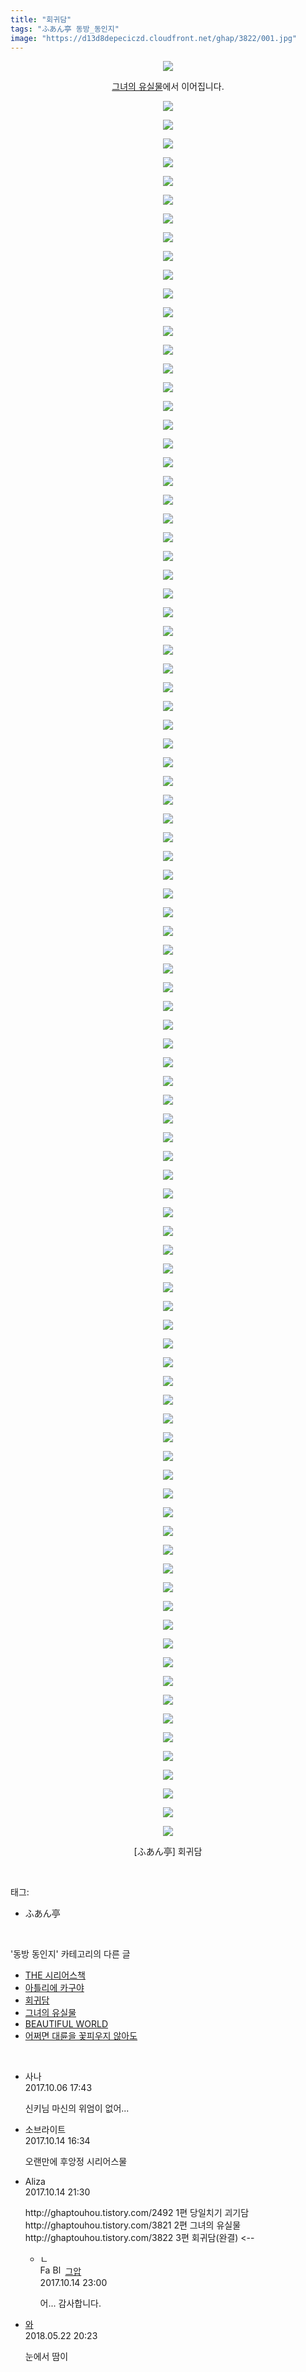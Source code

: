 ```yaml
---
title: "회귀담"
tags: "ふあん亭 동방_동인지"
image: "https://d13d8depeciczd.cloudfront.net/ghap/3822/001.jpg"
---
```

<div class="article">
<p style="text-align: center; clear: none; float: none;"><img src="{{ site.imgserver12 }}/ghap/3822/001.jpg"/></p>
<p style="text-align: center; clear: none; float: none;"><a class="tx-link" href="http://ghaptouhou.tistory.com/3821" target="_blank">그녀의 유실물</a>에서 이어집니다.</p>
<p style="text-align: center; clear: none; float: none;"><img src="{{ site.imgserver12 }}/ghap/3822/002.jpg"/></p>
<p style="text-align: center; clear: none; float: none;"><img src="{{ site.imgserver12 }}/ghap/3822/003.jpg"/></p>
<p style="text-align: center; clear: none; float: none;"><img src="{{ site.imgserver12 }}/ghap/3822/004.jpg"/></p>
<p style="text-align: center; clear: none; float: none;"><img src="{{ site.imgserver12 }}/ghap/3822/005.jpg"/></p>
<p style="text-align: center; clear: none; float: none;"><img src="{{ site.imgserver12 }}/ghap/3822/006.jpg"/></p>
<p style="text-align: center; clear: none; float: none;"><img src="{{ site.imgserver12 }}/ghap/3822/007.jpg"/></p>
<p style="text-align: center; clear: none; float: none;"><img src="{{ site.imgserver12 }}/ghap/3822/008.jpg"/></p>
<p style="text-align: center; clear: none; float: none;"><img src="{{ site.imgserver12 }}/ghap/3822/009.jpg"/></p>
<p style="text-align: center; clear: none; float: none;"><img src="{{ site.imgserver12 }}/ghap/3822/010.jpg"/></p>
<p style="text-align: center; clear: none; float: none;"><img src="{{ site.imgserver12 }}/ghap/3822/011.jpg"/></p>
<p style="text-align: center; clear: none; float: none;"><img src="{{ site.imgserver12 }}/ghap/3822/012.jpg"/></p>
<p style="text-align: center; clear: none; float: none;"><img src="{{ site.imgserver12 }}/ghap/3822/013.jpg"/></p>
<p style="text-align: center; clear: none; float: none;"><img src="{{ site.imgserver12 }}/ghap/3822/014.jpg"/></p>
<p style="text-align: center; clear: none; float: none;"><img src="{{ site.imgserver12 }}/ghap/3822/015.jpg"/></p>
<p style="text-align: center; clear: none; float: none;"><img src="{{ site.imgserver12 }}/ghap/3822/016.jpg"/></p>
<p style="text-align: center; clear: none; float: none;"><img src="{{ site.imgserver12 }}/ghap/3822/017.jpg"/></p>
<p style="text-align: center; clear: none; float: none;"><img src="{{ site.imgserver12 }}/ghap/3822/018.jpg"/></p>
<p style="text-align: center; clear: none; float: none;"><img src="{{ site.imgserver12 }}/ghap/3822/019.jpg"/></p>
<p style="text-align: center; clear: none; float: none;"><img src="{{ site.imgserver12 }}/ghap/3822/020.jpg"/></p>
<p style="text-align: center; clear: none; float: none;"><img src="{{ site.imgserver12 }}/ghap/3822/021.jpg"/></p>
<p style="text-align: center; clear: none; float: none;"><img src="{{ site.imgserver12 }}/ghap/3822/022.jpg"/></p>
<p style="text-align: center; clear: none; float: none;"><img src="{{ site.imgserver12 }}/ghap/3822/023.jpg"/></p>
<p style="text-align: center; clear: none; float: none;"><img src="{{ site.imgserver12 }}/ghap/3822/024.jpg"/></p>
<p style="text-align: center; clear: none; float: none;"><img src="{{ site.imgserver12 }}/ghap/3822/025.jpg"/></p>
<p style="text-align: center; clear: none; float: none;"><img src="{{ site.imgserver12 }}/ghap/3822/026.jpg"/></p>
<p style="text-align: center; clear: none; float: none;"><img src="{{ site.imgserver12 }}/ghap/3822/027.jpg"/></p>
<p style="text-align: center; clear: none; float: none;"><img src="{{ site.imgserver12 }}/ghap/3822/028.jpg"/></p>
<p style="text-align: center; clear: none; float: none;"><img src="{{ site.imgserver12 }}/ghap/3822/029.jpg"/></p>
<p style="text-align: center; clear: none; float: none;"><img src="{{ site.imgserver12 }}/ghap/3822/030.jpg"/></p>
<p style="text-align: center; clear: none; float: none;"><img src="{{ site.imgserver12 }}/ghap/3822/031.jpg"/></p>
<p style="text-align: center; clear: none; float: none;"><img src="{{ site.imgserver12 }}/ghap/3822/032.jpg"/></p>
<p style="text-align: center; clear: none; float: none;"><img src="{{ site.imgserver12 }}/ghap/3822/033.jpg"/></p>
<p style="text-align: center; clear: none; float: none;"><img src="{{ site.imgserver12 }}/ghap/3822/034.jpg"/></p>
<p style="text-align: center; clear: none; float: none;"><img src="{{ site.imgserver12 }}/ghap/3822/035.jpg"/></p>
<p style="text-align: center; clear: none; float: none;"><img src="{{ site.imgserver12 }}/ghap/3822/036.jpg"/></p>
<p style="text-align: center; clear: none; float: none;"><img src="{{ site.imgserver12 }}/ghap/3822/037.jpg"/></p>
<p style="text-align: center; clear: none; float: none;"><img src="{{ site.imgserver12 }}/ghap/3822/038.jpg"/></p>
<p style="text-align: center; clear: none; float: none;"><img src="{{ site.imgserver12 }}/ghap/3822/039.jpg"/></p>
<p style="text-align: center; clear: none; float: none;"><img src="{{ site.imgserver12 }}/ghap/3822/040.jpg"/></p>
<p style="text-align: center; clear: none; float: none;"><img src="{{ site.imgserver12 }}/ghap/3822/041.jpg"/></p>
<p style="text-align: center; clear: none; float: none;"><img src="{{ site.imgserver12 }}/ghap/3822/042.jpg"/></p>
<p style="text-align: center; clear: none; float: none;"><img src="{{ site.imgserver12 }}/ghap/3822/043.jpg"/></p>
<p style="text-align: center; clear: none; float: none;"><img src="{{ site.imgserver12 }}/ghap/3822/044.jpg"/></p>
<p style="text-align: center; clear: none; float: none;"><img src="{{ site.imgserver12 }}/ghap/3822/045.jpg"/></p>
<p style="text-align: center; clear: none; float: none;"><img src="{{ site.imgserver12 }}/ghap/3822/046.jpg"/></p>
<p style="text-align: center; clear: none; float: none;"><img src="{{ site.imgserver12 }}/ghap/3822/047.jpg"/></p>
<p style="text-align: center; clear: none; float: none;"><img src="{{ site.imgserver12 }}/ghap/3822/048.jpg"/></p>
<p style="text-align: center; clear: none; float: none;"><img src="{{ site.imgserver12 }}/ghap/3822/049.jpg"/></p>
<p style="text-align: center; clear: none; float: none;"><img src="{{ site.imgserver12 }}/ghap/3822/050.jpg"/></p>
<p style="text-align: center; clear: none; float: none;"><img src="{{ site.imgserver12 }}/ghap/3822/051.jpg"/></p>
<p style="text-align: center; clear: none; float: none;"><img src="{{ site.imgserver12 }}/ghap/3822/052.jpg"/></p>
<p style="text-align: center; clear: none; float: none;"><img src="{{ site.imgserver12 }}/ghap/3822/053.jpg"/></p>
<p style="text-align: center; clear: none; float: none;"><img src="{{ site.imgserver12 }}/ghap/3822/054.jpg"/></p>
<p style="text-align: center; clear: none; float: none;"><img src="{{ site.imgserver12 }}/ghap/3822/055.jpg"/></p>
<p style="text-align: center; clear: none; float: none;"><img src="{{ site.imgserver12 }}/ghap/3822/056.jpg"/></p>
<p style="text-align: center; clear: none; float: none;"><img src="{{ site.imgserver12 }}/ghap/3822/057.jpg"/></p>
<p style="text-align: center; clear: none; float: none;"><img src="{{ site.imgserver12 }}/ghap/3822/058.jpg"/></p>
<p style="text-align: center; clear: none; float: none;"><img src="{{ site.imgserver12 }}/ghap/3822/059.jpg"/></p>
<p style="text-align: center; clear: none; float: none;"><img src="{{ site.imgserver12 }}/ghap/3822/060.jpg"/></p>
<p style="text-align: center; clear: none; float: none;"><img src="{{ site.imgserver12 }}/ghap/3822/061.jpg"/></p>
<p style="text-align: center; clear: none; float: none;"><img src="{{ site.imgserver12 }}/ghap/3822/062.jpg"/></p>
<p style="text-align: center; clear: none; float: none;"><img src="{{ site.imgserver12 }}/ghap/3822/063.jpg"/></p>
<p style="text-align: center; clear: none; float: none;"><img src="{{ site.imgserver12 }}/ghap/3822/064.jpg"/></p>
<p style="text-align: center; clear: none; float: none;"><img src="{{ site.imgserver12 }}/ghap/3822/065.jpg"/></p>
<p style="text-align: center; clear: none; float: none;"><img src="{{ site.imgserver12 }}/ghap/3822/066.jpg"/></p>
<p style="text-align: center; clear: none; float: none;"><img src="{{ site.imgserver12 }}/ghap/3822/067.jpg"/></p>
<p style="text-align: center; clear: none; float: none;"><img src="{{ site.imgserver12 }}/ghap/3822/068.jpg"/></p>
<p style="text-align: center; clear: none; float: none;"><img src="{{ site.imgserver12 }}/ghap/3822/069.jpg"/></p>
<p style="text-align: center; clear: none; float: none;"><img src="{{ site.imgserver12 }}/ghap/3822/070.jpg"/></p>
<p style="text-align: center; clear: none; float: none;"><img src="{{ site.imgserver12 }}/ghap/3822/071.jpg"/></p>
<p style="text-align: center; clear: none; float: none;"><img src="{{ site.imgserver12 }}/ghap/3822/072.jpg"/></p>
<p style="text-align: center; clear: none; float: none;"><img src="{{ site.imgserver12 }}/ghap/3822/073.jpg"/></p>
<p style="text-align: center; clear: none; float: none;"><img src="{{ site.imgserver12 }}/ghap/3822/074.jpg"/></p>
<p style="text-align: center; clear: none; float: none;"><img src="{{ site.imgserver12 }}/ghap/3822/075.jpg"/></p>
<p style="text-align: center; clear: none; float: none;"><img src="{{ site.imgserver12 }}/ghap/3822/076.jpg"/></p>
<p style="text-align: center; clear: none; float: none;"><img src="{{ site.imgserver12 }}/ghap/3822/077.jpg"/></p>
<p style="text-align: center; clear: none; float: none;"><img src="{{ site.imgserver12 }}/ghap/3822/078.jpg"/></p>
<p style="text-align: center; clear: none; float: none;"><img src="{{ site.imgserver12 }}/ghap/3822/079.jpg"/></p>
<p style="text-align: center; clear: none; float: none;"><img src="{{ site.imgserver12 }}/ghap/3822/080.jpg"/></p>
<p style="text-align: center; clear: none; float: none;"><img src="{{ site.imgserver12 }}/ghap/3822/081.jpg"/></p>
<p style="text-align: center; clear: none; float: none;"><img src="{{ site.imgserver12 }}/ghap/3822/082.jpg"/></p>
<p style="text-align: center; clear: none; float: none;"><img src="{{ site.imgserver12 }}/ghap/3822/083.jpg"/></p>
<p style="text-align: center; clear: none; float: none;"><img src="{{ site.imgserver12 }}/ghap/3822/084.jpg"/></p>
<p style="text-align: center; clear: none; float: none;"><img src="{{ site.imgserver12 }}/ghap/3822/085.jpg"/></p>
<p style="text-align: center; clear: none; float: none;"><img src="{{ site.imgserver12 }}/ghap/3822/086.jpg"/></p>
<p style="text-align: center; clear: none; float: none;"><img src="{{ site.imgserver12 }}/ghap/3822/087.jpg"/></p>
<p style="text-align: center; clear: none; float: none;"><img src="{{ site.imgserver12 }}/ghap/3822/088.jpg"/></p>
<p style="text-align: center; clear: none; float: none;"><img src="{{ site.imgserver12 }}/ghap/3822/089.jpg"/></p>
<p style="text-align: center; clear: none; float: none;"><img src="{{ site.imgserver12 }}/ghap/3822/090.jpg"/></p>
<p style="text-align: center; clear: none; float: none;"><img src="{{ site.imgserver12 }}/ghap/3822/091.jpg"/></p>
<p style="text-align: center; clear: none; float: none;"><img src="{{ site.imgserver12 }}/ghap/3822/092.jpg"/></p>
<p style="text-align: center; clear: none; float: none;"><img src="{{ site.imgserver12 }}/ghap/3822/093.jpg"/></p>
<p style="text-align: center; clear: none; float: none;"><img src="{{ site.imgserver12 }}/ghap/3822/094.jpg"/></p>
<p style="text-align: center; clear: none; float: none;">[ふあん亭] 회귀담</p>
</div><br/>
<div class="tagTrail">
<p>태그: </p>
<ul>
<li>ふあん亭</li>
</ul>
</div><br/>
<div class="another">
<p>'동방 동인지' 카테고리의 다른 글</p>
<ul>
<li><a href="/ghap_3824">THE 시리어스책</a></li>
<li><a href="/ghap_3823">아틀리에 카구야</a></li>
<li><a href="/ghap_3822">회귀담</a></li>
<li><a href="/ghap_3821">그녀의 유실물</a></li>
<li><a href="/ghap_3820">BEAUTIFUL WORLD</a></li>
<li><a href="/ghap_3817">어쩌면 대륜을 꽃피우지 않아도</a></li>
</ul>
</div><br/>
<div class="cb_module cb_fluid">
<div class="cb_wrt cb_profile">
<div class="comment">
<ul>
<li class="cb_thumb_off" id="comment15098354">
<div class="cb_comment_area">
<div class="cb_info_area">
<div class="cb_section">
<span class="cb_nick_name">사나</span>
</div>
<div class="cb_section">
<span class="cb_date">2017.10.06 17:43 </span>
</div>
</div>
<div class="cb_dsc_comment">
<p class="cb_dsc">
											신키님 마신의 위엄이 없어...
										</p>
</div>
</div></li>
<li class="cb_thumb_off" id="comment15105321">
<div class="cb_comment_area">
<div class="cb_info_area">
<div class="cb_section">
<span class="cb_nick_name">소브라이트</span>
</div>
<div class="cb_section">
<span class="cb_date">2017.10.14 16:34 </span>
</div>
</div>
<div class="cb_dsc_comment">
<p class="cb_dsc">
											오랜만에 후앙정 시리어스물
										</p>
</div>
</div></li>
<li class="cb_thumb_off" id="comment15105435">
<div class="cb_comment_area">
<div class="cb_info_area">
<div class="cb_section">
<span class="cb_nick_name">Aliza</span>
</div>
<div class="cb_section">
<span class="cb_date">2017.10.14 21:30 </span>
</div>
</div>
<div class="cb_dsc_comment">
<p class="cb_dsc">
											http://ghaptouhou.tistory.com/2492 1편 당일치기 괴기담<br/>
http://ghaptouhou.tistory.com/3821 2편 그녀의 유실물<br/>
http://ghaptouhou.tistory.com/3822 3편 회귀담(완결)  &lt;--
										</p>
</div>
<ul>
<li class="cb_thumb_off" id="comment15105467">
<span class="cb_bu_subnode">ㄴ</span>
<div class="cb_comment_area">
<div class="cb_info_area">
<div class="cb_section">
<span class="cb_nick_name"><img alt="Favicon of https://ghaptouhou.tistory.com" height="16" onerror="this.onerror=null;this.parentNode.removeChild(this)" src="https://ghaptouhou.tistory.com/favicon.ico" width="16"/> <img alt="BlogIcon" height="16" onerror="this.parentNode.removeChild(this)" src="https://ghaptouhou.tistory.com/index.gif" width="16"/> <a href="https://ghaptouhou.tistory.com" onclick="return openLinkInNewWindow(this)"> 그압</a><span class="tistoryProfileLayerTrigger" onclick='TistoryProfile.show(event, this, {"title":"\uc800\uae30 \uc774\uac70 \ub098\uc911\uc5d0 \uc218\uc815 \uac00\ub2a5\ud558\ub098\uc694","url":"https:\/\/ghap.tistory.com","nickname":"\uadf8\uc555","items":[]}); return false;'></span></span>
</div>
<div class="cb_section">
<span class="cb_date">2017.10.14 23:00 </span>
</div>
</div>
<div class="cb_dsc_comment">
<p class="cb_dsc">
																어... 감사합니다.
															</p>
</div>
</div>
</li>
</ul>
</div></li>
<li class="cb_thumb_off" id="comment15260136">
<div class="cb_comment_area">
<div class="cb_info_area">
<div class="cb_section">
<span class="cb_nick_name"> <a href="http://dhkdhkdhdk" onclick="return openLinkInNewWindow(this)">와</a></span>
</div>
<div class="cb_section">
<span class="cb_date">2018.05.22 20:23 </span>
</div>
</div>
<div class="cb_dsc_comment">
<p class="cb_dsc">
											눈에서 땀이
										</p>
</div>
</div></li>
</ul>
</div>
</div><!-- commentList close -->
</div><br/>
